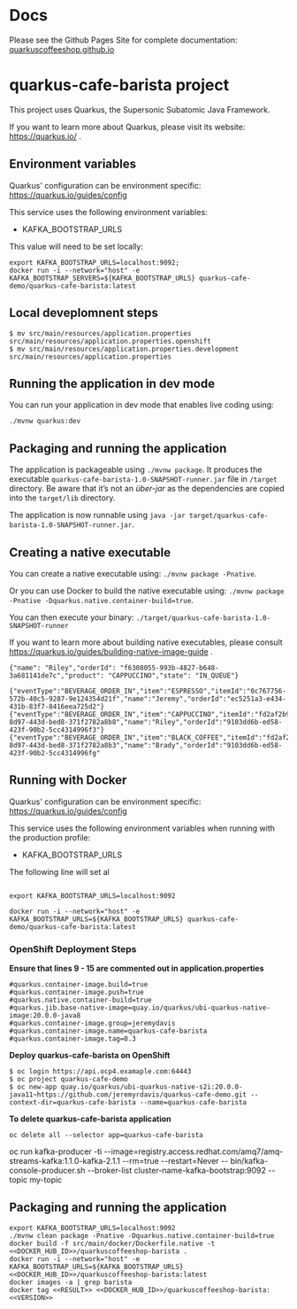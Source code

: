 # Docs

Please see the Github Pages Site for complete documentation: [quarkuscoffeeshop.github.io](https://quarkuscoffeeshop.github.io)

# quarkus-cafe-barista project

This project uses Quarkus, the Supersonic Subatomic Java Framework.

If you want to learn more about Quarkus, please visit its website: https://quarkus.io/ .

## Environment variables

Quarkus' configuration can be environment specific: https://quarkus.io/guides/config

This service uses the following environment variables:
* KAFKA_BOOTSTRAP_URLS

This value will need to be set locally:
```
export KAFKA_BOOTSTRAP_URLS=localhost:9092;
docker run -i --network="host" -e KAFKA_BOOTSTRAP_SERVERS=${KAFKA_BOOTSTRAP_URLS} quarkus-cafe-demo/quarkus-cafe-barista:latest

```

## Local deveplomnent steps 
```
$ mv src/main/resources/application.properties src/main/resources/application.properties.openshift
$ mv src/main/resources/application.properties.development src/main/resources/application.properties
```


## Running the application in dev mode

You can run your application in dev mode that enables live coding using:
```
./mvnw quarkus:dev
```

## Packaging and running the application

The application is packageable using `./mvnw package`.
It produces the executable `quarkus-cafe-barista-1.0-SNAPSHOT-runner.jar` file in `/target` directory.
Be aware that it’s not an _über-jar_ as the dependencies are copied into the `target/lib` directory.

The application is now runnable using `java -jar target/quarkus-cafe-barista-1.0-SNAPSHOT-runner.jar`.

## Creating a native executable

You can create a native executable using: `./mvnw package -Pnative`.

Or you can use Docker to build the native executable using: `./mvnw package -Pnative -Dquarkus.native.container-build=true`.

You can then execute your binary: `./target/quarkus-cafe-barista-1.0-SNAPSHOT-runner`

If you want to learn more about building native executables, please consult https://quarkus.io/guides/building-native-image-guide .

```
{"name": "Riley","orderId": "f6308055-993b-4827-b648-3a681141de7c","product": "CAPPUCCINO","state": "IN_QUEUE"}

{"eventType":"BEVERAGE_ORDER_IN","item":"ESPRESSO","itemId":"0c767756-572b-40c5-9287-9e124354d21f","name":"Jeremy","orderId":"ec5251a3-e434-431b-83f7-8416eea725d2"}
{"eventType":"BEVERAGE_ORDER_IN","item":"CAPPUCCINO","itemId":"fd2af2b9-8d97-443d-bed8-371f2782a8b8","name":"Riley","orderId":"9103dd6b-ed58-423f-90b2-5cc4314996f3"}
{"eventType":"BEVERAGE_ORDER_IN","item":"BLACK_COFFEE","itemId":"fd2af2b9-8d97-443d-bed8-371f2782a8b3","name":"Brady","orderId":"9103dd6b-ed58-423f-90b2-5cc4314996fg"
```

## Running with Docker

Quarkus' configuration can be environment specific: https://quarkus.io/guides/config

This service uses the following environment variables when running with the production profile:
* KAFKA_BOOTSTRAP_URLS

The following line will set al

```shell

export KAFKA_BOOTSTRAP_URLS=localhost:9092 

docker run -i --network="host" -e KAFKA_BOOTSTRAP_URLS=${KAFKA_BOOTSTRAP_URLS} quarkus-cafe-demo/quarkus-cafe-barista:latest

```


### OpenShift Deployment Steps 
**Ensure that lines 9 - 15 are commented out in application.properties**
```
#quarkus.container-image.build=true
#quarkus.container-image.push=true
#quarkus.native.container-build=true
#quarkus.jib.base-native-image=quay.io/quarkus/ubi-quarkus-native-image:20.0.0-java8
#quarkus.container-image.group=jeremydavis
#quarkus.container-image.name=quarkus-cafe-barista
#quarkus.container-image.tag=0.3
```
**Deploy quarkus-cafe-barista on OpenShift**
```
$ oc login https://api.ocp4.examaple.com:64443
$ oc project quarkus-cafe-demo
$ oc new-app quay.io/quarkus/ubi-quarkus-native-s2i:20.0.0-java11~https://github.com/jeremyrdavis/quarkus-cafe-demo.git --context-dir=quarkus-cafe-barista --name=quarkus-cafe-barista
```

**To delete quarkus-cafe-barista application**
```
oc delete all --selector app=quarkus-cafe-barista
```

oc run kafka-producer -ti --image=registry.access.redhat.com/amq7/amq-streams-kafka:1.1.0-kafka-2.1.1 --rm=true --restart=Never -- bin/kafka-console-producer.sh --broker-list cluster-name-kafka-bootstrap:9092 --topic my-topic

## Packaging and running the application

```
export KAFKA_BOOTSTRAP_URLS=localhost:9092 
./mvnw clean package -Pnative -Dquarkus.native.container-build=true
docker build -f src/main/docker/Dockerfile.native -t <<DOCKER_HUB_ID>>/quarkuscoffeeshop-barista .
docker run -i --network="host" -e KAFKA_BOOTSTRAP_URLS=${KAFKA_BOOTSTRAP_URLS} <<DOCKER_HUB_ID>>/quarkuscoffeeshop-barista:latest
docker images -a | grep barista
docker tag <<RESULT>> <<DOCKER_HUB_ID>>/quarkuscoffeeshop-barista:<<VERSION>>
```
